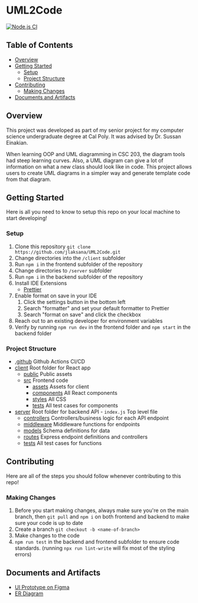 # UML2Code

[![Node.js CI](https://github.com/jlaksana/UML2Code/actions/workflows/nodeci.yml/badge.svg)](https://github.com/jlaksana/UML2Code/actions/workflows/nodeci.yml)

## Table of Contents

- [Overview](#overview)
- [Getting Started](#getting-started)
  - [Setup](#setup)
  - [Project Structure](#project-structure)
- [Contributing](#contributing)
  - [Making Changes](#making-changes)
- [Documents and Artifacts](#documents-and-artifacts)

## Overview

This project was developed as part of my senior project for my computer science undergraduate degree at Cal Poly. It was advised by Dr. Sussan Einakian.

When learning OOP and UML diagramming in CSC 203, the diagram tools had steep learning curves. Also, a UML diagram can give a lot of information on what a new class should look like in code. This project allows users to create UML diagrams in a simpler way and generate template code from that diagram.

## Getting Started

Here is all you need to know to setup this repo on your local machine to start developing!

### Setup

1. Clone this repository `git clone https://github.com/jlaksana/UML2Code.git`
2. Change directories into the `/client` subfolder
3. Run `npm i` in the frontend subfolder of the repository
4. Change directories to `/server` subfolder
5. Run `npm i` in the backend subfolder of the repository
6. Install IDE Extensions
   - [Prettier](https://marketplace.visualstudio.com/items?itemName=esbenp.prettier-vscode)
7. Enable format on save in your IDE
   1. Click the settings button in the bottom left
   2. Search "formatter" and set your default formatter to Prettier
   3. Search "format on save" and click the checkbox
8. Reach out to an existing developer for environment variables
9. Verify by running `npm run dev` in the frontend folder and `npm start` in the backend folder

### Project Structure

- [.github](./github/) Github Actions CI/CD
- [client](./client/) Root folder for React app
  - [public](./client/public/) Public assets
  - [src](./client/src/) Frontend code
    - [assets](./client/src/assets/) Assets for client
    - [components](./client/src/components/) All React components
    - [styles](./client/src/styles/) All CSS
    - [tests](./client/tests/) All test cases for components
- [server](./server/) Root folder for backend API - `index.js` Top level file
  - [controllers](./server/controllers/) Controllers/business logic for each API endpoint
  - [middleware](./server/middleware/) Middleware functions for endpoints
  - [models](./server/models/) Schema definitions for data
  - [routes](./server/routes/) Express endpoint definitions and controllers
  - [tests](./server/tests/) All test cases for functions

## Contributing

Here are all of the steps you should follow whenever contributing to this repo!

### Making Changes

1. Before you start making changes, always make sure you're on the main branch, then `git pull` and `npm i` on both frontend and backend to make sure your code is up to date
2. Create a branch `git checkout -b <name-of-branch>`
3. Make changes to the code
4. `npm run test` in the backend and frontend subfolder to ensure code standards. (running `npx run lint-write` will fix most of the styling errors)

## Documents and Artifacts

- [UI Prototype on Figma](https://www.figma.com/file/xs4spLyjIv5bM4afsPFtTR/UML2Code?node-id=0%3A1&t=HrTiFK91b7cRWDap-1)
- [ER Diagram](https://drive.google.com/file/d/1DVN_Lci2pZqO_taoBX7lvLdC9Uc51-mb/view?usp=sharing)
